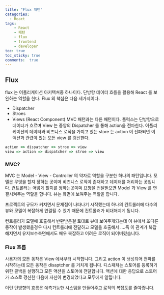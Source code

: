 ```yaml
---
title: "Flux 패턴"
categories: 
  - React
tags: 
    - React
    - 패턴
    - flux
    - frontend
    - developer
toc: true
toc_sticky: true
comments:  true
---
```


## Flux
flux 는 어플리케이션 아키텍쳐중 하나이다. 단방향 데이터 흐름을 활용해 React 를 보완하는 역할을 한다. Flux 의 핵심은 다음 세가지이다.
- Dispatcher  
- Stroes
- Views (React Component)
MVC 패턴과는 다른 패턴이다. 플럭스는 단방향으로 데이터가 흐르며 View 는 중앙의 Dispatcher 를 통해 action을 전파한다. 어플리케이션의 데이터와 비즈니스 로직을 가지고 있는 store 는  action 이 전파되면 이 액션과 관련이 있는 모든 view 를 갱신한다.
```js
action => dispatcher => stroe => view
view => action => dispatcher => stroe => view
```

### MVC?
MVC 는 Model - View - Controller 의 약자로 역할을 구분한 하나의 패턴입니다. 모델은 무엇을 할지 정하는 곳이며 비즈니스 로직이 존재하고 데이터를 처리하는 곳입니다.
컨트롤러는 어떻게 할지를 정하는곳이며 요청을 전달받으면 Model 과 View 를 연결시켜주는 역할을 합니다.
뷰는 화면에 보여주는 역할을 합니다.
  
프로젝트의 규모가 커지면서 문제점이 나타나기 시작했는데 하나의 컨트롤러에 다수의 뷰와 모델이 복잡하게 연결될 수 있기 때문에 컨트롤러가 비대해지게 됩니다.
  
컨트롤러가 모델에 호출해서 반환받은걸 토대로 뷰에 보여주게되는데 이 뷰에서 또다른 동작이 발생했을경우 다시 컨트롤러에 전달하고 모델을 호출해서 ....즉 이 관계가 복잡해지면서 유지보수측면에서도 매우 복잡하고 어려운 로직이 되어버렸습니다.

### Flux 흐름
사용자의 모든 동작은 View 에서부터 시작합니다. 그리고 action 이 생성되어 전파를 시작하는데 모든 동작은 disaptcher 를 거치게 됩니다. 디스패처는 스토어를 등록하기위한 콜백을 실행하고 모든 액션을 스토어에 전달합니다. 액션에 대한 응답으로 스토어가 스스로 갱신한 다음에 자신이 변경되었다고 모두에게 알립니다.
  
이런 단방향의 흐름은 예측가능한 시스템을 만들어주고 로직의 복잡도를 줄여줍니다.